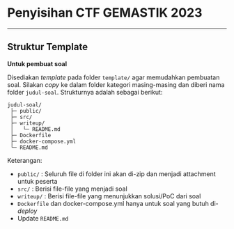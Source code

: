 # Penyisihan CTF GEMASTIK 2023

---

## Struktur Template
**Untuk pembuat soal**

Disediakan *template* pada folder `template/` agar memudahkan pembuatan soal. Silakan *copy* ke dalam folder kategori masing-masing dan diberi nama folder `judul-soal`. Strukturnya adalah sebagai berikut:
```
judul-soal/
 ├─ public/
 ├─ src/
 ├─ writeup/
 │   └─ README.md
 ├─ Dockerfile
 ├─ docker-compose.yml
 └─ README.md
```

Keterangan:
- `public/` 		: Seluruh file di folder ini akan di-zip dan menjadi attachment untuk peserta
- `src/`    		: Berisi file-file yang menjadi soal
- `writeup/`		: Berisi file-file yang menunjukkan solusi/PoC dari soal
- `Dockerfile` dan docker-compose.yml hanya untuk soal yang butuh di-*deploy*
- Update `README.md`
